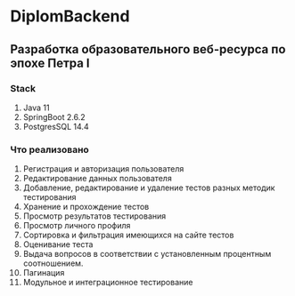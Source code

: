 # DiplomBackend
## Разработка образовательного веб-ресурса по эпохе Петра I
### Stack 
1. Java 11
2. SpringBoot 2.6.2
3. PostgresSQL 14.4
### Что реализовано
1. Регистрация и авторизация пользователя
2. Редактирование данных пользователя
3. Добавление, редактирование и удаление тестов разных методик тестирования
4. Хранение и прохождение тестов
5. Просмотр результатов тестирования
6. Просмотр личного профиля
7. Сортировка и фильтрация имеющихся на сайте тестов
8. Оценивание теста
9. Выдача вопросов в соответствии с установленным процентным соотношением.
10. Пагинация
11. Модульное и интеграционное тестирование
